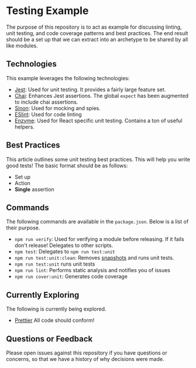 # Testing Example
The purpose of this repository is to act as example for discussing linting, unit testing, and code coverage 
patterns and best practices. The end result should be a set up that we can extract into an archetype to be shared
by all like modules.

## Technologies
This example leverages the following technologies:

* [Jest](https://facebook.github.io/jest): Used for unit testing. It provides a fairly large feature set.
* [Chai](chaijs.com): Enhances Jest assertions. The global `expect` has been augmented to include chai assertions.
* [Sinon](http://sinonjs.org): Used for mocking and spies.
* [ESlint](https://eslint.org): Used for code linting
* [Enzyme](http://airbnb.io/enzyme): Used for React specific unit testing. Contains a ton of useful helpers.


## Best Practices
This article outlines some unit testing best practices. This will help you write good tests! The basic format should be as follows:

* Set up
* Action
* __Single__ assertion

## Commands
The following commands are available in the `package.json`. Below is a list of their purpose.

* `npm run verify`: Used for verifying a module before releasing. If it fails don't release! Delegates to other scripts.
* `npm test`: Delegates to `npm run test:unit`
* `npm run test:unit:clean`: Removes [snapshots]() and runs unit tests.
* `npm run test:unit` runs unit tests
* `npm run lint`: Performs static analysis and notifies you of issues
* `npm run cover:unit`: Generates code coverage

## Currently Exploring
The following is currently being explored.

* [Prettier](https://prettier.io) All code should conform!

## Questions or Feedback
Please open issues against this repository if you have questions or concerns, so that we have a history of why decisions were made.